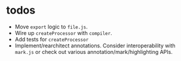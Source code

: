 # todos

- Move `export` logic to `file.js`.
- Wire up `createProcessor` with `compiler`.
- Add tests for `createProcessor`
- Implement/rearchitect annotations.  Consider interoperability with `mark.js` or check out various annotation/mark/highlighting APIs.
